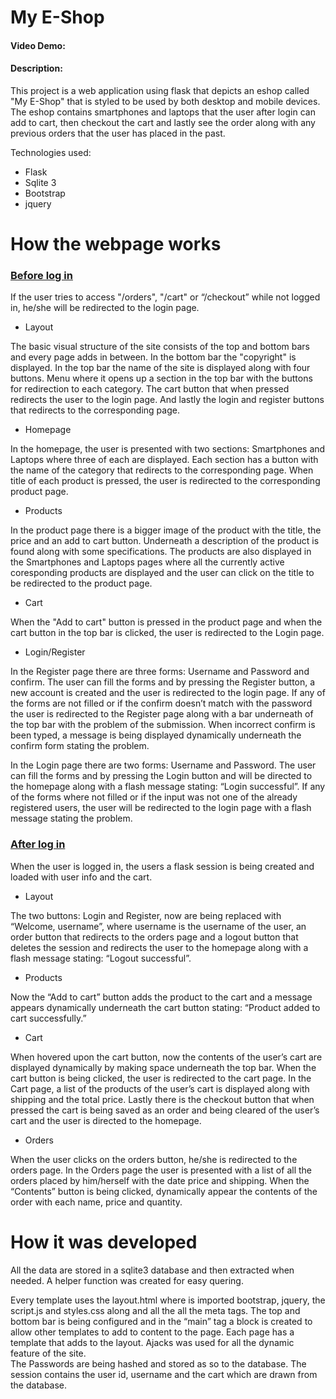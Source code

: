 # My E-Shop
#### Video Demo:  <URL HERE>
#### Description:

This project is a web application using flask that depicts an eshop called "My E-Shop" that is styled to be used by both desktop and mobile devices. The eshop contains smartphones and laptops that the user after login can add to cart, then checkout the cart and lastly see the order along with any previous orders that the user has placed in the past.

Technologies used:
- Flask
- Sqlite 3
- Bootstrap
- jquery


# How the webpage works

### <ins>Before log in</ins>

If the user tries to access "/orders", "/cart" or “/checkout” while not logged in, he/she will be redirected to the login page.

- Layout

The basic visual structure of the site consists of the top and bottom bars and every page adds in between. In the bottom bar the "copyright" is displayed. In the top bar the name of the site is displayed along with four buttons. Menu where it opens up a section in the top bar with the buttons for redirection to each category. The cart button that when pressed redirects the user to the login page. And lastly the login and register buttons that redirects to the corresponding page.

- Homepage

In the homepage, the user is presented with two sections: Smartphones and Laptops where three of each are displayed. Each section has a button with the name of the category that redirects to the corresponding page. When title of each product is pressed, the user is redirected to the corresponding product page.

- Products

In the product page there is a bigger image of the product with the title, the price and an add to cart button. Underneath a description of the product is found along with some specifications. The products are also displayed in the Smartphones and Laptops pages where all the currently active coresponding products are displayed and the user can click on the title to be redirected to the product page.

- Cart

When the "Add to cart" button is pressed in the product page and when the cart button in the top bar is clicked, the user is redirected to the Login page.

- Login/Register

In the Register page there are three forms: Username and Password and confirm. The user can fill the forms and by pressing the Register button, a new account is created and the user is redirected to the login page. If any of the forms are not filled or if the confirm doesn’t match with the password the user is redirected to the Register page along with a bar underneath of the top bar with the problem of the submission. When incorrect confirm is been typed, a message is being displayed dynamically underneath the confirm form stating the problem.

In the Login page there are two forms: Username and Password. The user can fill the forms and by pressing the Login button and will be directed to the homepage along with a flash message stating: “Login successful”. If any of the forms where not filled or if the input was not one of the already registered users, the user will be redirected to the login page with a flash message stating the problem.

### <ins>After log in</ins>

When the user is logged in, the users a flask session is being created and loaded with user info and the cart.

- Layout

The two buttons: Login and Register, now are being replaced with “Welcome, username”, where username is the username of the user, an order button that redirects to the orders page and a logout button that deletes the session and redirects the user to the homepage along with a flash message stating: “Logout successful”.

- Products

 Now the “Add to cart” button adds the product to the cart and a message appears dynamically underneath the cart button stating: “Product added to cart successfully.”

- Cart

When hovered upon the cart button, now the contents of the user’s cart are displayed dynamically by making space underneath the top bar. When the cart button is being clicked, the user is redirected to the cart page. In the Cart page, a list of the products of the user’s cart is displayed along with shipping and the total price. Lastly there is the checkout button that when pressed the cart is being saved as an order and being cleared of the user’s cart and the user is directed to the homepage.

- Orders

When the user clicks on the orders button, he/she is redirected to the orders page. In the Orders page the user is presented with a list of all the orders placed by him/herself with the date price and shipping. When the “Contents” button is being clicked, dynamically appear the contents of the order with each name, price and quantity.

# How it was developed

All the data are stored in a sqlite3 database and then extracted when needed. A helper function was created for easy quering.

Every template uses the layout.html where is imported bootstrap, jquery, the script.js and styles.css along and all the all the meta tags. The top and bottom bar is being configured and in the “main” tag a block is created to allow other templates to add to content to the page. Each page has a template that adds to the layout. Ajacks was used for all the dynamic feature of the site.  
The Passwords are being hashed and stored as so to the database.
The session contains the user id, username and the cart which are drawn from the database.



